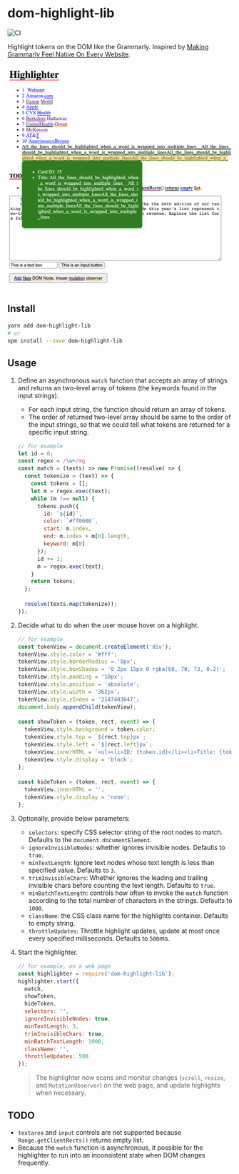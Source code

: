# dom-highlight-lib
![CI](https://github.com/yanli0303/dom-highlight-lib/workflows/CI/badge.svg)

Highlight tokens on the DOM like the Grammarly.
Inspired by [Making Grammarly Feel Native On Every Website](https://www.grammarly.com/blog/engineering/making-grammarly-feel-native-on-every-website/).

![](demo.png)

## Install

```sh
yarn add dom-highlight-lib
# or
npm install --save dom-highlight-lib
```

## Usage

1. Define an asynchronous `match` function that accepts an array of strings and returns an two-level array of tokens (the keywords found in the input strings).
   - For each input string, the function should return an array of tokens.
   - The order of returned two-level array should be same to the order of the input strings, so that we could tell what tokens are returned for a specific input string.

    ```js
    // for example
    let id = 0;
    const regex = /\w+/mg
    const match = (texts) => new Promise((resolve) => {
      const tokenize = (text) => {
        const tokens = [];
        let m = regex.exec(text);
        while (m !== null) {
          tokens.push({
            id: `${id}`,
            color: `#ff0000`,
            start: m.index,
            end: m.index + m[0].length,
            keyword: m[0]
          });
          id += 1;
          m = regex.exec(text);
        }
        return tokens;
      };

      resolve(texts.map(tokenize));
    });
    ```

2. Decide what to do when the user mouse hover on a highlight.

    ```js
    // for example
    const tokenView = document.createElement('div');
    tokenView.style.color = '#fff';
    tokenView.style.borderRadius = '8px';
    tokenView.style.boxShadow = '0 2px 15px 0 rgba(68, 70, 73, 0.2)';
    tokenView.style.padding = '10px';
    tokenView.style.position = 'absolute';
    tokenView.style.width = '362px';
    tokenView.style.zIndex = '2147483647';
    document.body.appendChild(tokenView);

    const showToken = (token, rect, event) => {
      tokenView.style.background = token.color;
      tokenView.style.top = `${rect.top}px`;
      tokenView.style.left = `${rect.left}px`;
      tokenView.innerHTML = `<ul><li>ID: {token.id}</li><li>Title: {token.keyword}</li></ul>`;
      tokenView.style.display = 'block';
    };

    const hideToken = (token, rect, event) => {
      tokenView.innerHTML = '';
      tokenView.style.display = 'none';
    };
    ```

3. Optionally, provide below parameters:
   - `selectors`: specify CSS selector string of the root nodes to match. Defaults to the `document.documentElement`.
   - `ignoreInvisibleNodes`: whether ignores invisible nodes. Defaults to `true`.
   - `minTextLength`: Ignore text nodes whose text length is less than specified value. Defaults to `3`.
   - `trimInvisibleChars`: Whether ignores the leading and trailing invisible chars before counting the text length. Defaults to `true`.
   - `minBatchTextLength`: controls how often to invoke the `match` function according to the total number of characters in the strings. Defaults to `1000`.
   - `className`: the CSS class name for the highlights container. Defaults to empty string.
   - `throttleUpdates`: Throttle highlight updates, update at most once every specified milliseconds. Defaults to `500`ms.

4. Start the highlighter.

    ```js
    // for example, on a web page
    const highlighter = require('dom-highlight-lib');
    highlighter.start({
      match,
      showToken,
      hideToken,
      selectors: '',
      ignoreInvisibleNodes: true,
      minTextLength: 3,
      trimInvisibleChars: true,
      minBatchTextLength: 1000,
      className: '',
      throttleUpdates: 500
    });
    ```

    > The highlighter now scans and monitor changes (`scroll`, `resize`, and `MutationObserver`) on the web page, and update highlights when necessary.

## TODO

- `textarea` and `input` controls are not supported because `Range.getClientRects()` returns empty list.
- Because the `match` function is asynchronous, it possible for the highlighter to run into an inconsistent state when DOM changes frequently.
